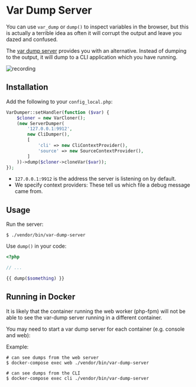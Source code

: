Var Dump Server
===============

You can use `var_dump` or `dump()` to inspect variables in the browser, but
this is actually a terrible idea as often it will corrupt the output and leave
you dazed and confused.

The [var dump
server](https://symfony.com/doc/current/components/var_dumper.html#the-dump-server)
provides you with an alternative. Instead of dumping to the output, it will
dump to a CLI application which you have running.

![recording](https://user-images.githubusercontent.com/530801/66316960-8dd7f600-e910-11e9-822c-de8c0e84ab45.gif)

Installation
------------

Add the following to your `config_local.php`:

```php
VarDumper::setHandler(function ($var) {
    $cloner = new VarCloner();
    (new ServerDumper(
        '127.0.0.1:9912',
        new CliDumper(),
        [
            'cli' => new CliContextProvider(),
            'source' => new SourceContextProvider(),
        ]
    ))->dump($cloner->cloneVar($var));
});
```

- `127.0.0.1:9912` is the address the server is listening on by default.
- We specify context providers: These tell us which file a debug message came
  from.

Usage
-----

Run the server:

```
$ ./vendor/bin/var-dump-server
```

Use `dump()` in your code:

```php
<?php

// ...

{{ dump($something) }}
```

Running in Docker
-----------------

It is likely that the container running the web worker (php-fpm) will not be
able to see the var-dump server running in a different container.

You may need to start a var dump server for each container (e.g. console and
web):

Example:

```
# can see dumps from the web server
$ docker-compose exec web ./vendor/bin/var-dump-server
```

```
# can see dumps from the CLI
$ docker-compose exec cli ./vendor/bin/var-dump-server
```

